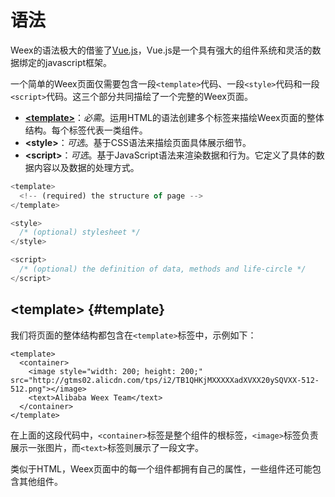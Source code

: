 # 语法

Weex的语法极大的借鉴了[Vue.js](http://vuejs.org/)，Vue.js是一个具有强大的组件系统和灵活的数据绑定的javascript框架。

一个简单的Weex页面仅需要包含一段`<template>`代码、一段`<style>`代码和一段`<script>`代码。这三个部分共同描绘了一个完整的Weex页面。

* **[&lt;template&gt;](#template)**：_必需_。运用HTML的语法创建多个标签来描绘Weex页面的整体结构。每个标签代表一类组件。
* **&lt;style&gt;**：_可选_。基于CSS语法来描绘页面具体展示细节。
* **&lt;script&gt;**：_可选_。基于JavaScript语法来渲染数据和行为。它定义了具体的数据内容以及数据的处理方式。

```js
<template>
  <!-- (required) the structure of page -->
</template>

<style>
  /* (optional) stylesheet */
</style>

<script>
  /* (optional) the definition of data, methods and life-circle */
</script>
```

## &lt;template&gt; {#template}

我们将页面的整体结构都包含在`<template>`标签中，示例如下：

```
<template>
  <container>
    <image style="width: 200; height: 200;" src="http://gtms02.alicdn.com/tps/i2/TB1QHKjMXXXXXadXVXX20ySQVXX-512-512.png"></image>
    <text>Alibaba Weex Team</text>
  </container>
</template>
```

在上面的这段代码中，`<container>`标签是整个组件的根标签，`<image>`标签负责展示一张图片，而`<text>`标签则展示了一段文字。

类似于HTML，Weex页面中的每一个组件都拥有自己的属性，一些组件还可能包含其他组件。



